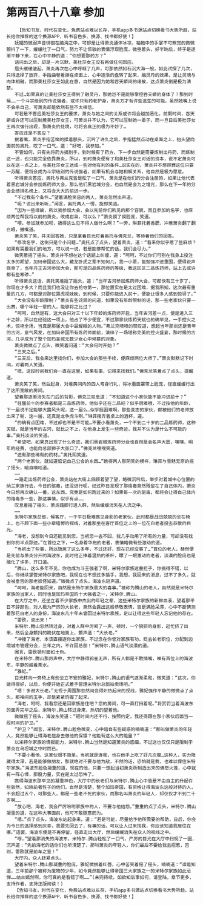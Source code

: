 # 第两百八十八章 参加
        【告知书友，时代在变化，免费站点难以长存，手机app多书源站点切换看书大势所趋，站长给你推荐的这个换源APP，听书音色多、换源、找书都好使！】
       妩媚的微弱声音徘徊在脑海之中，可却是让得萧炎通体冰凉，袖袍中的手掌不可察觉的微微颤抖了一下，缓缓吐了一口气，努力不让惊骇的表情浮现脸庞，微垂着头，好半晌后，终于是逐渐平静下来，在心中平静的道：“你想要那药方？”
       话问出之后，却是一片沉默，美杜莎女王没有再做任何回应。
       眉头缓缓皱起，萧炎再次在心中呼喊了几声，可那依然如石沉大海一般，如此试探了几次，只得选择了放弃，手指曲卷着弹在桌面上，心中逐渐的盘转了起来，融灵丹的效果，是让灵魂与肉体相融，而那美杜莎女王如此在意，自然是因为她和吞天蟒间的缘故，这点萧炎倒是极为清楚。
       不过…如果真的让美杜莎女王得到了融灵丹，那她岂不是能够掌控吞天蟒的身体了？那到时候……一个斗宗级别的传说强者，或许只有药老护身，萧炎方才有许些逃生的可能，虽然她嘴上说不会杀自己，可萧炎却是依然有些不太相信。
       可若是不答应美杜莎女王的要求，萧炎与她之间的关系或许将会越加恶化，前期时间，吞天蟒或许还可以压制着美杜莎女王，可萧炎并不认为，它可以压制她一辈子，而一旦日后美杜莎女王再次强行出现，那萧炎的处境，可将会真正的极为不妙了…
       答应还是不答应？
       抿着嘴，萧炎手指苦恼的揉着额头，沉吟了许久之后，手指猛然点动在桌面之上，抬头望向面前的奥托，叹了一口气，道：“好吧，我参加。”
       不管如何，只有先将药方搞到手，到时候有了药方，下一步自然是需要炼制出丹药，而炼制这一途，也只能完全依靠萧炎，所以，到时萧炎便有了和美杜莎女王对话的资本，说不定萧炎可以在这一点之上，与美杜莎女王达成一些对他有利的条件…说实在的，萧炎并不想得罪这位只要一苏醒，便将会成为斗宗级别的传说强者，如果有机会与她和解关系，他自然是极为愿意。
       听得萧炎答应，奥托与弗兰克皆是松了一口气，萧炎是在他们的分会注册的，如果让他代表着黑岩城分会参加炼药师大会，那么他们黑岩城分会，也自然是会为之增光，那么在下一年的分会业绩排名榜上，又将会大大的前进一步。
       “不过我有个条件…”望着满脸笑容的两人，萧炎忽然出声道。
       “呃？说出来听听…”闻言，奥托两人一愣，旋即笑道。
       “因为一些缘故，所以我参加大会，会以先前你们所见的那个容貌，而且参加的名字，也麻烦两位帮我将以前的萧炎，改成岩枭，可以么？”萧炎摸了摸脸庞，笑道。
       “喂，参加就参加呗，搞得这么见不得人做什么啊？”一旁，琳菲托着香腮，冲着萧炎翻了翻白眼，撇嘴道。
       萧炎笑了笑，并未回答她，只是拿着目光盯着奥托与佛克兰，等待着他们的回答。
       “修改名字，这倒只是个小问题…”奥托点了点头，望着萧炎，道：“看来你似乎惹了些麻烦？如果有需要我们的地方，可以说一说，若是能够帮忙的话，我们会尽力。”
       微笑着摇了摇头，萧炎并不想在这个话题上纠缠，道：“呵呵，不过你们可别在我身上投注太多的期望，加玛帝国这么大，藏龙卧虎之辈不知何几，我一小辈，能勉强冲进重围，便得说声侥幸了，当年丹王古河参加大会，那可是四品炼药师的等级，我这区区二品炼药师，站上去或许都有些寒碜…”
       听得萧炎这话，奥托笑着摇了摇头，道：“当年古河参加炼药师大会，可都快有三十岁了，你现在才多大？而且我们也没让你去抢夺第一，那位置实在是太过困难，据我所知，这次最有重量的几方，可都是对那位置虎视眈眈，到时候，只要你能进入前十，便能让很多人感到惊讶了。”
       “大会没有年龄限制？”萧炎有些诧异的问道，如果没有年龄限制的话，那一些老家伙只要一出赛，哪个年轻一辈的人，能够将之比过？
       “呵呵，自然是有，这大会只对三十以下年龄的炼药师开启，当年古河差一点，便是进入三十之龄，所以在经验这一项上，他占了不少便宜，不过那家伙炼药天赋也的确罕见，一手控火之术，惊艳全场，当真是那届大会中最耀眼的人物。”弗兰克啧啧的赞叹道，想起当年那尚还是青年的古河，意气风发，在加玛帝国所有炼药师面前，演绎了一场堪称完美的控火盛宴，那时候的古河，几乎成为了整个加玛圣城无数少女心中倾慕的对象。
       萧炎微微点了点头，微笑着问道：“大会何时开始？”
       “三天之后。”
       “三天后，我会来这里找你们，参加大会的那些手续，便麻烦两位大师了。”萧炎默默记下时间，对着两人笑道。
       “嗯，这段时间我们会一直在这里，如果有事，记得来找我们。”佛克兰笑着点了点头，提醒道。
       萧炎笑了笑，然后起身，对着房间内的四人弯身行礼，将冰蚕面罩带上脸庞，径直缓缓行出了这所宽敞的房间。
       望着那逐渐消失在门后的背影，佛克兰叹息道：“不知道这个小家伙能不能冲进前十？”
       “往届前十的参赛者都是三品炼药师，他似乎还在二品吧？似乎很难哦，不过按他的年龄，下一届说不定能够大露风头呢，这一届么…似乎挺困难啊，那些变态的家伙，都被他们的老师放出来了呢，这一届，还真是龙争虎斗啊。”琳菲摆弄着桌上的酒杯，道。
       “的确有点困难，不过却也不是不可能…不要小看萧炎，一个不到二十岁的二品炼药师，这种天赋，就是当年的古河，就比之不上，在他身上发生一些奇迹，我并不认为是什么不可能的事。”奥托淡淡的笑道。
       “希望吧，如果真出现了什么奇迹，我们黑岩城炼药师分会也自然是会名声大震，嘿嘿，明年的经费，也能向总部狮子大张口了。”佛克兰嘿嘿笑道。
       “还有那些稀有的药材…”奥托阴笑道。
       “两个老家伙，就知道惦记自己公会的东西…”瞧得两人那阴笑的模样，琳菲与雪魅无奈的摇了摇头，暗自嘀咕道。
       ……
       一路走出炼药师公会，萧炎站在大街上四顾着望了望，略微沉吟后，举步对着城中心位置的纳兰家族行去，今日的驱毒，还没进行呢，经过昨日发现了那烙毒竟然残留在了自己体内，萧炎今日想再次确认一番，这东西，究竟是如何跑过来的？如果每一次的驱毒，都将会让得自己体内的烙毒多一些，那这事情，似乎有点……
       叹息着摇了摇头，萧炎踏脚行进人群，然后缓缓消失在人流之中。
       ……
       米特尔家族总部，候客厅，一干平日极难瞧见身影的老家伙，此时都是战战兢兢的坐在椅上，也不顾下面一些小辈错愕的视线，对着那坐在客厅首位之上的一位花白老者投去恭敬的目光。
       “海老，没想到今日还能见到您，当初您一去不回，我几乎动用了所有的力量，可却没有找到你的半点踪迹。”在首位之下，一名身着华袍的老者，表情略微有些激动的道。
       “当初出了些事，所以隐居了这么多年，不过还好，现在已经没事了…”首位的老人，赫然便是先前与萧炎分开的海波东，此时他正捧着温热的茶杯，瞟了一眼激动的老者，淡漠的脸庞也是融化了许多，开口道。
       “腾山，这么多年不见，你也成为斗王强者了啊，米特尔家族这重担子，你挑得不错，以后，你继续掌管米特尔家族吧，我现在也不想过多插手，我想，我回来的消息，过不了多久，就会被皇宫的那老妖怪知道。”微微点了点头，海波东轻声道。
       “呵呵，海老能回来，自然是米特尔家族最大的喜事。”被称为腾山的老人，自然就是米特尔家族的当家人，同时也是加玛帝国的十大强者之一，米特尔.腾山。
       在大厅之中，还坐立着不少家族中杰出的年轻之辈，这些米特尔家族的新鲜血液，望着那平日不辞颜色，对人极为严厉的大长老，竟然会露出这般恭敬表情，皆是满脸呆滞，心中不断猜测着那花白老人的身份，海波东几十年未曾回过米特尔家族，足以让得这些年轻人忘记他的存在。
       “雷欧，滚出来！”
       米特尔.腾山忽然转过身，对着人群中厉喝了一声，顿时，一个狼狈的身影，赶忙挤了出来，然后全身颤抖的跪伏在地面上，颤声道：“大长老。”
       “冲撞了海老，本该直接逐你出家族，不过念在你曾对家族有功，贬去长老职位，分配到边境城市管理分会，三年之内，不许回总部！”米特尔.腾山语气淡漠的道。
       闻言，雷欧顿时面如土色。
       在米特尔.腾山那厉声中，大厅中静得鸦雀无声，所有人都是不敢插嘴，唯有首位上的海波东，平静的抿着茶水。
       “雅妃。”
       目光转向一旁椅上有些坐立不安的雅妃，米特尔.腾山的语气逐渐柔和，微笑道：“这次，你做得很好，以后，你便开始正式着手管理米特尔总部拍卖场吧。”
       “嗯！多谢大长老。”无视于周围那忽然间变得炽热起来的视线，雅妃强作平静的微微点了点头，那袖间的玉手，却是紧紧的握了起来。
       “海老，呵呵，我看您还是回家族居住吧？您的房间，可一直打扫着呢。”将赏罚当着海波东的面弄完毕之后，米特尔.腾山转过身来，热切的望着他。
       微微摇了摇头，海波东笑道：“短时间内还不行，按照约定，我还得跟在那小家伙后面当一段时间的护卫。”
       “护卫？”闻言，米特尔.腾山脸色微变，心中暗自有些疑惑的喃喃道：“那叫做萧炎的年轻人，竟然能够让得海老屈身去做他的保镖？他能有这么大的能量？”
       以米特尔家族的情报能力，米特尔.腾山当然是知道萧炎的底细，不过这也仅仅只是限制于萧炎在乌坦城之中时而已。
       “不要小看他，这家伙很不简单，当初就是连我，也在他手上吃了好几次鳖…这种人，实力隐藏得太深，若是能够做朋友，那就绝对不要与他为敌，不然的话，恐怕就是我，也难以保住米特尔家族。”海波东脸色凝重的道，现在的他，只要一想起当初萧炎所制造出来的佛怒火莲，心中就有一阵心悸，那股力量，实在是太过恐怖了。
       瞧得海波东那罕见的凝重神色，大厅中的长老们与米特尔.腾山心中皆是不由自主的升起许些骇然，知晓前者性子的他们，自然是清楚，整个加玛帝国，有资格让得海波东这般对待的人，不会超过五个，可那些人，都是一些老不死的家伙，而那名叫萧炎的年轻人，却仅仅才不到二十岁啊……
       “放心吧，海老，我会严厉吩咐家族中的人，不要与他结怨。”重重的点了点头，米特尔.腾山凝重的道，在这种大事面前，他可不敢随意而为。
       “嗯。”点了点头，海波东站起身来，道：“若是可能，尽量给予他所需要的帮助，日后，你会为今日的选择感到庆幸，我要先回去了，有事的话，可以让人过来找我，你应该知道我居住在哪。”语罢，海波东便是不再停留，径直走出大厅，然后缓缓消失在众人的视线之中。
       “呼…”望着那消失的海波东，米特尔.腾山轻松了一口气，严厉的目光在大厅中扫视了一圈，沉声道：“先前海老的话你们也听清楚了，那叫萧炎的年轻人，你们最后不要给我去招惹，否则，雷欧就是前车之鉴！”
       大厅内，众人赶紧点头。
       望着米特尔.腾山那凝重的脸庞，雅妃微抿着红唇，心中苦笑着摇了摇头，喃喃道：“谁能知道，三年前那个被称为废物的少年，如今竟然能够让得帝国三大家族之一的米特尔家族如此忌惮……纳兰嫣然啊，你可真的是看错了啊……”(未完待续，如欲知后事如何，请登陆，章节更多，支持作者，支持正版阅读！)
       【告知书友，时代在变化，免费站点难以长存，手机app多书源站点切换看书大势所趋，站长给你推荐的这个换源APP，听书音色多、换源、找书都好使！】